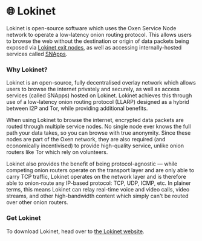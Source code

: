 # 🌐 Lokinet

Lokinet is open-source software which uses the Oxen Service Node network to operate a low-latency onion routing protocol. This allows users to browse the web without the destination or origin of data packets being exposed via [Lokinet exit nodes](exit-nodes.md), as well as accessing internally-hosted services called [SNApps](snapps/). 

### Why Lokinet?

Lokinet is an open-source, fully decentralised overlay network which allows users to browse the internet privately and securely, as well as access services \(called SNApps\) hosted on Lokinet. Lokinet achieves this through use of a low-latency onion routing protocol \(LLARP\) designed as a hybrid between I2P and Tor, while providing additional benefits. 

When using Lokinet to browse the internet, encrypted data packets are routed through multiple service nodes. No single node ever knows the full path your data takes, so you can browse with true anonymity. Since these nodes are part of the Oxen network, they are also required \(and economically incentivised\) to provide high-quality service, unlike onion routers like Tor which rely on volunteers. 

Lokinet also provides the benefit of being protocol-agnostic — while competing onion routers operate on the transport layer and are only able to carry TCP traffic, Lokinet operates on the network layer and is therefore able to onion-route any IP-based protocol: TCP, UDP, ICMP, etc. In plainer terms, this means Lokinet can relay real-time voice and video calls, video streams, and other high-bandwidth content which simply can't be routed over other onion routers.

### Get Lokinet

To download Lokinet, head over to [the Lokinet website](https://lokinet.org/). 


